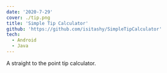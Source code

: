 ```yaml
---
date: '2020-7-29'
cover: ./tip.png
title: 'Simple Tip Calculator'
github: 'https://github.com/isitashy/SimpleTipCalculator'
tech:
  - Android
  - Java
---
```


A straight to the point tip calculator. 